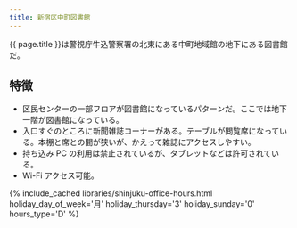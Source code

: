 ```yaml
---
title: 新宿区中町図書館
---
```


{{ page.title }}は警視庁牛込警察署の北東にある中町地域館の地下にある図書館だ。

## 特徴

* 区民センターの一部フロアが図書館になっているパターンだ。ここでは地下一階が図書館になっている。
* 入口すぐのところに新聞雑誌コーナーがある。テーブルが閲覧席になっている。本棚と席との間が狭いが、かえって雑誌にアクセスしやすい。
* 持ち込み PC の利用は禁止されているが、タブレットなどは許可されている。
* Wi-Fi アクセス可能。

{% include_cached libraries/shinjuku-office-hours.html
    holiday_day_of_week='月'
    holiday_thursday='3'
    holiday_sunday='0'
    hours_type='D' %}
